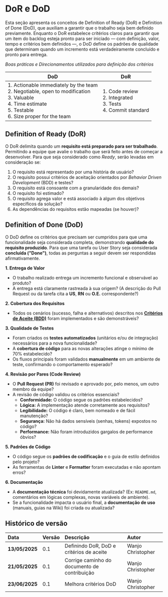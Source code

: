 # DoR e DoD

Esta seção apresenta os conceitos de Definition of Ready (DoR) e Definition of Done (DoD), que auxiliam a garantir que o trabalho seja bem definido previamente. Enquanto o DoR estabelece critérios claros para garantir que um item do backlog esteja pronto para ser iniciado — com definição, valor, tempo e critérios bem definidos —, o DoD define os padrões de qualidade que determinam quando um incremento está verdadeiramente concluído e pronto para entrega.


*Boas práticas e Direcionamentos utilizados para definição dos critérios*

|DoD |DoR|
|----|----|
|1. Actionable immediately by the team<br>2. Negotiable, open to modification<br>3. Valuable <br>4. Time estimate<br>5. Testable <br>6. Size proper for the team<br>| 1. Code review <br>2. Integrated <br>3. Tests <br>4. Commit standard <br>|


## Definition of Ready (DoR)
O DoR delimita quando um **requisito está preparado para ser trabalhado**. Permitindo a equipe que avalie o trabalho que será feito antes de começar a desenvolver. Para que seja considerado como *Ready*, serão levadas em consideração se:

1. O requisito está representado por uma história de usuário?
1. O requisito possui critérios de aceitação orientados por *Behavior Driven Development* (BDD) e testes?
1. O requisito está consoante com a granularidade dos demais?
1. O requisito foi estimado?
1. O requisito agrega valor e está associado à algum dos objetivos específicos da solução?
1. As dependências do requisitos estão mapeadas (se houver)?

## Definition of Done (DoD)

O DoD define os critérios que precisam ser cumpridos para que uma funcionalidade seja considerada completa, demonstrando **qualidade do requisito produzido**. Para que uma tarefa ou User Story seja considerada **concluída ("Done")**, todas as perguntas a seguir devem ser respondidas afirmativamente.

**1. Entrega de Valor**

- O trabalho realizado entrega um incremento funcional e observável ao produto?
- A entrega está claramente rastreada à sua origem? (A descrição do Pull Request ou da tarefa cita a **US**, **RN** ou **O.E.** correspondente?)

**2. Cobertura dos Requisitos**

- Todos os cenários (sucesso, falha e alternativos) descritos nos [**Critérios de Aceite (BDD)**](/backlog/geral/#backlog) foram implementados e são demonstráveis?

**3. Qualidade de Testes**

- Foram criados os **testes automatizados** (unitários e/ou de integração) necessários para a nova funcionalidade?
- A **cobertura de código** para as novas alterações atinge o mínimo de 70% estabelecido?
- Os fluxos principais foram validados **manualmente** em um ambiente de teste, confirmando o comportamento esperado?

**4. Revisão por Pares (Code Review)**

- O **Pull Request (PR)** foi revisado e aprovado por, pelo menos, um outro membro da equipe?
- A revisão de código validou os critérios essenciais?
    - **Conformidade:** O código segue os padrões estabelecidos?
    - **Lógica:** A implementação atende corretamente aos requisitos?
    - **Legibilidade:** O código é claro, bem nomeado e de fácil manutenção?
    - **Segurança:** Não há dados sensíveis (senhas, tokens) expostos no código?
    - **Performance:** Não foram introduzidos gargalos de performance óbvios?

**5. Padrões de Código**

- O código segue os **padrões de codificação** e o guia de estilo definidos pelo projeto?
- As ferramentas de **Linter** e **Formatter** foram executadas e não apontam erros?

**6. Documentação**

- A **documentação técnica** foi devidamente atualizada? (Ex: `README.md`, comentários em lógicas complexas, novas variáveis de ambiente).
- Se a funcionalidade impacta o usuário final, a **documentação de uso** (manuais, guias na Wiki) foi criada ou atualizada?

## Histórico de versão 
|**Data**|**Versão** |**Descrição** |**Autor**|
| :- | :- | :- | :- |
| **13/05/2025** | 0.1 | Definindo DoR, DoD e critérios de aceite | Wanjo Christopher |
| **21/05/2025** | 0.1 | Corrige caminho do documento de contribuição | Wanjo Christopher |
| **23/06/2025** | 0.1 | Melhora critérios DoD | Wanjo Christopher |